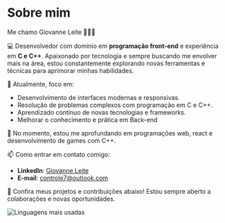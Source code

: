 # Sobre mim
Me chamo Giovanne Leite 👺🐱‍👤

💻 Desenvolvedor com domínio em **programação front-end** e experiência em **C e C++**. Apaixonado por tecnologia e sempre buscando me envolver mais na área, estou constantemente explorando novas ferramentas e técnicas para aprimorar minhas habilidades.

🚀 Atualmente, foco em:
- Desenvolvimento de interfaces modernas e responsivas.
- Resolução de problemas complexos com programação em C e C++.
- Aprendizado contínuo de novas tecnologias e frameworks.
- Melhorar o conhecimento e prática em Back-end

🌱 No momento, estou me aprofundando em programações web, react e desenvolvimento de games com C++.

📫 Como entrar em contato comigo:
- **LinkedIn**: [Giovanne Leite](https://www.linkedin.com/in/giovanne-leite-71667627b/)
- **E-mail**: controle7@outlook.com

💼 Confira meus projetos e contribuições abaixo! Estou sempre aberto a colaborações e novas oportunidades.

![Linguagens mais usadas](https://github-readme-stats.vercel.app/api/top-langs/?username=giovanne7&layout=compact&theme=dark)



